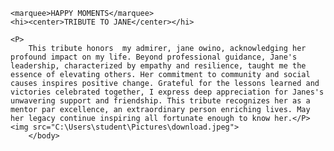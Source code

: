 <html>
    <head>
        <title>BASICS</title>
    </head>
    <body>
    
        
    <marquee>HAPPY MOMENTS</marquee>
    <hi><center>TRIBUTE TO JANE</center></hi>

    <P> 
        This tribute honors  my admirer, jane owino, acknowledging her profound impact on my life. Beyond professional guidance, Jane's leadership, characterized by empathy and resilience, taught me the essence of elevating others. Her commitment to community and social causes inspires positive change. Grateful for the lessons learned and victories celebrated together, I express deep appreciation for Janes's unwavering support and friendship. This tribute recognizes her as a mentor par excellence, an extraordinary person enriching lives. May her legacy continue inspiring all fortunate enough to know her.</P>
    <img src="C:\Users\student\Pictures\download.jpeg">
        </body>
</html>
